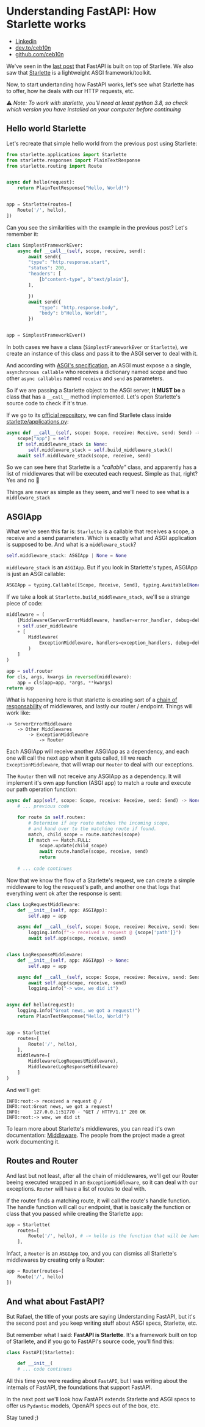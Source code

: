 # Understanding FastAPI: How Starlette works

* [Linkedin](https://www.linkedin.com/pulse/understanding-fastapi-how-starlette-works-rafael-de-oliveira-marques-juflf)
* [dev.to/ceb10n](https://dev.to/ceb10n/understanding-fastapi-how-starlette-works-43i1)
* [github.com/ceb10n](https://github.com/ceb10n/blog-posts/tree/master/understanding-fastapi-how-starlette-works)

We've seen in the [last post](https://dev.to/ceb10n/understanding-fastapi-the-basics-246j) that FastAPI is built on top of Starllete. We also saw that [Starlette](https://www.starlette.io/) is a lightweight ASGI framework/toolkit.

Now, to start undertanding how FastAPI works, let's see what Starlette has to offer, how he deals with our HTTP requests, etc.

⚠️ _Note: To work with starlette, you'll need at least python 3.8, so check which version you have installed on your computer before continuing_

## Hello world Starlette

Let's recreate that simple hello world from the previous post using Starllete:

```python
from starlette.applications import Starlette
from starlette.responses import PlainTextResponse
from starlette.routing import Route


async def hello(request):
    return PlainTextResponse("Hello, World!")


app = Starlette(routes=[
    Route('/', hello),
])

```

Can you see the similarities with the example in the previous post? Let's remember it:

```python
class SimplestFrameworkEver:
    async def __call__(self, scope, receive, send):
        await send({
        "type": "http.response.start",
        "status": 200,
        "headers": [
            [b"content-type", b"text/plain"],
        ],

        })
        await send({
            "type": "http.response.body",
            "body": b"Hello, World!",
        })


app = SimplestFrameworkEver()
```

In both cases we have a class (`SimplestFrameworkEver` or `Starlette`), we create an instance of this class and pass it to the ASGI server to deal with it.

And according with [ASGI's specification](https://asgi.readthedocs.io/en/latest/index.html), an ASGI must expose a a single, `asynchronous callable` who receives a dictionary named scope and two other `async callables` named `receive` and `send` as parameters.

So if we are passing a Starlette object to the ASGI server, **it MUST be** a class that has a `__call__` method implemented. Let's open Starlette's source code to check if it's true.

If we go to its [official repository](https://github.com/encode/starlette/), we can find Starllete class inside [starlette/applications.py](https://github.com/encode/starlette/blob/master/starlette/applications.py):

```python
async def __call__(self, scope: Scope, receive: Receive, send: Send) -> None:
    scope["app"] = self
    if self.middleware_stack is None:
        self.middleware_stack = self.build_middleware_stack()
    await self.middleware_stack(scope, receive, send)
```

So we can see here that Starlette is a _"callable"_ class, and apparently has a list of middlewares that will be executed each request. Simple as that, right? Yes and no 🤣

Things are never as simple as they seem, and we'll need to see what is a `middleware_stack`

## ASGIApp

What we've seen this far is: `Starlette` is a callable that receives a scope, a receive and a send parameters. Which is exactly what and ASGI application is supposed to be. And what is a `middleware_stack`?

```python
self.middleware_stack: ASGIApp | None = None
```

`middleware_stack` is an `ASGIApp`. But if you look in Starlette's types, ASGIApp is just an ASGI callable:

```python
ASGIApp = typing.Callable[[Scope, Receive, Send], typing.Awaitable[None]]
```

If we take a look at `Starlette.build_middleware_stack`, we'll se a strange piece of code:

```python
middleware = (
    [Middleware(ServerErrorMiddleware, handler=error_handler, debug=debug)]
    + self.user_middleware
    + [
        Middleware(
            ExceptionMiddleware, handlers=exception_handlers, debug=debug
        )
    ]
)

app = self.router
for cls, args, kwargs in reversed(middleware):
    app = cls(app=app, *args, **kwargs)
return app
```

What is happening here is that starlette is creating sort of a [chain of responsability](https://refactoring.guru/design-patterns/chain-of-responsibility) of middlewares, and lastly our router / endpoint. Things will work like:

```
-> ServerErrorMiddleware
    -> Other Middlewares
        -> ExceptionMiddleware
            -> Router
```

Each ASGIApp will receive another ASGIApp as a dependency, and each one will call the next app when it gets called, till we reach `ExceptionMiddleware`, that will wrap our `Router` to deal with our exceptions.

The `Router` then will not receive any ASGIApp as a dependency. It will implement it's own app function (ASGI app) to match a route and execute our path operation function:

```python
async def app(self, scope: Scope, receive: Receive, send: Send) -> None:
    # ... previous code

    for route in self.routes:
        # Determine if any route matches the incoming scope,
        # and hand over to the matching route if found.
        match, child_scope = route.matches(scope)
        if match == Match.FULL:
            scope.update(child_scope)
            await route.handle(scope, receive, send)
            return
     
    # ... code continues
```

Now that we know the flow of a Starlette's request, we can create a simple middleware to log the resquest's path, and another one that logs that everything went ok after the response is sent:

```python
class LogRequestMiddleware:
    def __init__(self, app: ASGIApp):
        self.app = app

    async def __call__(self, scope: Scope, receive: Receive, send: Send):
        logging.info(f"-> received a request @ {scope['path']}")
        await self.app(scope, receive, send)


class LogResponseMiddleware:
    def __init__(self, app: ASGIApp) -> None:
        self.app = app

    async def __call__(self, scope: Scope, receive: Receive, send: Send):
        await self.app(scope, receive, send)
        logging.info("-> wow, we did it")


async def hello(request):
    logging.info("Great news, we got a request!")
    return PlainTextResponse("Hello, World!")


app = Starlette(
    routes=[
        Route('/', hello),
    ],
    middleware=[
        Middleware(LogRequestMiddleware),
        Middleware(LogResponseMiddleware)
    ]
)
```

And we'll get:

```shell
INFO:root:-> received a request @ /
INFO:root:Great news, we got a request!
INFO:     127.0.0.1:51770 - "GET / HTTP/1.1" 200 OK
INFO:root:-> wow, we did it
```

To learn more about Starlette's middlewares, you can read it's own documentation: [Middleware](https://www.starlette.io/middleware/). The people from the project made a great work documenting it.

## Routes and Router

And last but not least, after all the chain of middlewares, we'll get our Router beeing executed wrapped in an `ExceptionMiddleware`, so it can deal with our exceptions. `Router` will have a list of routes to deal with.

If the router finds a matching route, it will call the route's handle function. The handle function will call our endpoint, that is basically the function or class that you passed while creating the Starlette app:

```python
app = Starlette(
    routes=[
        Route('/', hello), # -> hello is the function that will be handled by Router's handle
    ],
```

Infact, a `Router` is an `ASGIApp` too, and you can dismiss all Starlette's middlewares by creating only a Router:

```python
app = Router(routes=[
    Route('/', hello)
])
```

## And what about FastAPI?

But Rafael, the title of your posts are saying Understanding FastAPI, but it's the second post and you keep writing stuff about ASGI specs, Starlette, etc.

But remember what I said: **FastAPI is Starlette**. It's a framework built on top of Starllete, and if you go to FastAPI's source code, you'll find this:

```python
class FastAPI(Starlette):

    def __init__(
    # ... code continues
```

All this time you were reading about `FastAPI`, but I was writing about the internals of FastAPI, the foundations that support FastAPI.

In the next post we'll look how FastAPI extends Starlette and ASGI specs to offer us `Pydantic` models, OpenAPI specs out of the box, etc.

Stay tuned ;)
